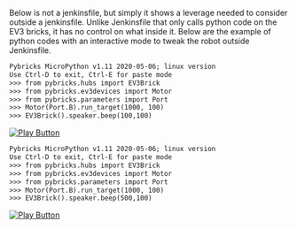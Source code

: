 Below is not a jenkinsfile, but simply it shows a leverage needed to consider outside a jenkinsfile.
Unlike Jenkinsfile that only calls python code on the EV3 bricks, it has no control on what inside it. 
Below are the example of python codes with an interactive mode to tweak the robot outside Jenkinsfile.

```txt
Pybricks MicroPython v1.11 2020-05-06; linux version
Use Ctrl-D to exit, Ctrl-E for paste mode
>>> from pybricks.hubs import EV3Brick
>>> from pybricks.ev3devices import Motor
>>> from pybricks.parameters import Port
>>> Motor(Port.B).run_target(1000, 100)
>>> EV3Brick().speaker.beep(100,100)
```
[![Play Button](https://img.icons8.com/material-outlined/24/000000/play--v1.png)](https://drive.google.com/file/d/1eeN6F5NzGrVoI5H6viZYJt6AiuZHUE5f/view?usp=drive_link)

```txt
Pybricks MicroPython v1.11 2020-05-06; linux version
Use Ctrl-D to exit, Ctrl-E for paste mode
>>> from pybricks.hubs import EV3Brick
>>> from pybricks.ev3devices import Motor
>>> from pybricks.parameters import Port
>>> Motor(Port.B).run_target(1000, 100)
>>> EV3Brick().speaker.beep(500,100)
```
[![Play Button](https://img.icons8.com/material-outlined/24/000000/play--v1.png)](https://drive.google.com/file/d/1-Ypu--c1ilZQ7s3gwirj3pHg_UNMvoLA/view?usp=drive_link)
